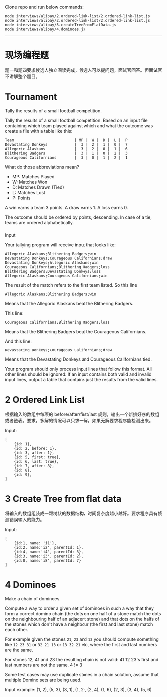 Clone repo and run below commands:

```
node interviews/alipay/2.ordered-link-list/2.ordered-link-list.js
node interviews/alipay/2.ordered-link-list/2.ordered-link-list.js
node interviews/alipay/3.createTreeFromFlatData.js
node interviews/alipay/4.dominoes.js
```


-----

# 现场编程题

题一和题四要求候选人独立阅读完成，候选人可以提问题，面试官回答。但面试官不讲解整个题目。

# Tournament

Tally the results of a small football competition.

Tally the results of a small football competition. Based on an input file
containing which team played against which and what the outcome was
create a file with a table like this:

```
Team                           | MP |  W |  D |  L |  P
Devastating Donkeys            |  3 |  2 |  1 |  0 |  7
Allegoric Alaskans             |  3 |  2 |  0 |  1 |  6
Blithering Badgers             |  3 |  1 |  0 |  2 |  3
Courageous Californians        |  3 |  0 |  1 |  2 |  1
```

What do those abbreviations mean?

- MP: Matches Played
- W: Matches Won
- D: Matches Drawn (Tied)
- L: Matches Lost
- P: Points

A win earns a team 3 points. A draw earns 1. A loss earns 0.

The outcome should be ordered by points, descending. In case of a tie, teams are ordered alphabetically.

###

Input

Your tallying program will receive input that looks like:

```
Allegoric Alaskans;Blithering Badgers;win
Devastating Donkeys;Courageous Californians;draw
Devastating Donkeys;Allegoric Alaskans;win
Courageous Californians;Blithering Badgers;loss
Blithering Badgers;Devastating Donkeys;loss
Allegoric Alaskans;Courageous Californians;win
```

The result of the match refers to the first team listed. So this line

```
Allegoric Alaskans;Blithering Badgers;win
```

Means that the Allegoric Alaskans beat the Blithering Badgers.

This line:

```
Courageous Californians;Blithering Badgers;loss
```

Means that the Blithering Badgers beat the Courageous Californians.

And this line:

```
Devastating Donkeys;Courageous Californians;draw
```

Means that the Devastating Donkeys and Courageous Californians tied.

Your program should only process input lines that follow this format.
All other lines should be ignored:
If an input contains both valid and invalid input lines,
output a table that contains just the results from the valid lines.

# 2 Ordered Link List

根据输入的数组中每项的 before/after/first/last 规则，输出一个新排好序的数组或者链表。要求，多解的情况可以只求一解，如果无解要求程序能检测出来。

Input:

```
[
    {id: 1},
    {id: 2, before: 1},
    {id: 3, after: 1},
    {id: 5, first: true},
    {id: 6, last: true},
    {id: 7, after: 8},
    {id: 8},
    {id: 9},
]
```

# 3 Create Tree from flat data

将输入的数组组装成一颗树状的数据结构，时间复杂度越小越好。要求程序具有侦测错误输入的能力。

Input:

```
[
    {id:1, name: 'i1'},
    {id:2, name:'i2', parentId: 1},
    {id:4, name:'i4', parentId: 3},
    {id:3, name:'i3', parentId: 2},
    {id:8, name:'i8', parentId: 7}
]
```

# 4 Dominoes

Make a chain of dominoes.

Compute a way to order a given set of dominoes in such a way that they form a
correct domino chain (the dots on one half of a stone match the dots on the
neighbouring half of an adjacent stone) and that dots on the halfs of the stones
which don't have a neighbour (the first and last stone) match each other.

For example given the stones `21`, `23` and `13` you should compute something
like `12 23 31` or `32 21 13` or `13 32 21` etc, where the first and last numbers are the same.

For stones 12, 41 and 23 the resulting chain is not valid: 41 12 23's first and last numbers are not the same. 4 != 3

Some test cases may use duplicate stones in a chain solution, assume that multiple Domino sets are being used.

Input example:
(1, 2), (5, 3), (3, 1), (1, 2), (2, 4), (1, 6), (2, 3), (3, 4), (5, 6)